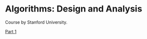 # Algorithms: Design and Analysis

Course by Stanford University.

[Part 1](https://www.coursera.org/learn/algorithm-design-analysis/home/welcome)
